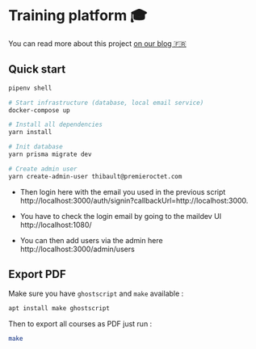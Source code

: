 # Training platform 🎓

You can read more about this project [on our blog 🇫🇷](https://www.premieroctet.com/blog/training-platform-v1)

## Quick start

```bash
pipenv shell

# Start infrastructure (database, local email service)
docker-compose up

# Install all dependencies
yarn install

# Init database
yarn prisma migrate dev

# Create admin user
yarn create-admin-user thibault@premieroctet.com
```

- Then login here with the email you used in the previous script
  http://localhost:3000/auth/signin?callbackUrl=http://localhost:3000.

- You have to check the login email by going to the maildev UI
  http://localhost:1080/

- You can then add users via the admin here http://localhost:3000/admin/users

## Export PDF

Make sure you have `ghostscript` and `make` available :

```bash
apt install make ghostscript
```

Then to export all courses as PDF just run :

```bash
make
```

